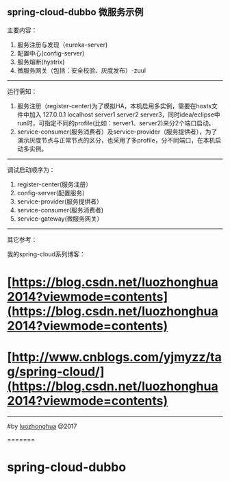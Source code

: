  
spring-cloud-dubbo 微服务示例
---
主要内容：

1. 服务注册与发现（eureka-server)
2. 配置中心(config-server)
2. 服务熔断(hystrix)
3. 微服务网关（包括：安全校验、灰度发布）-zuul

---
运行需知：

1.  服务注册（register-center)为了模拟HA，本机启用多实例，需要在hosts文件中加入 127.0.0.1  localhost server1 server2 server3，同时idea/eclipse中run时，可指定不同的profile(比如：server1、server2)来分2个端口启动。
2. service-consumer(服务消费者）及service-provider（服务提供者），为了演示灰度节点与正常节点的区分，也采用了多profile，分不同端口，在本机启动多实例。

---
调试启动顺序为： 

1. register-center(服务注册）
2. config-server(配置服务）
3. service-provider(服务提供者）
4. service-consumer(服务消费者)
5. service-gateway(微服务网关）

---
其它参考：

我的spring-cloud系列博客：
# [https://blog.csdn.net/luozhonghua2014?viewmode=contents](https://blog.csdn.net/luozhonghua2014?viewmode=contents)
# [http://www.cnblogs.com/yjmyzz/tag/spring-cloud/](https://blog.csdn.net/luozhonghua2014?viewmode=contents)

---
#by [luozhonghua](https://blog.csdn.net/luozhonghua2014?viewmode=contents) @2017

=======
# spring-cloud-dubbo
 
